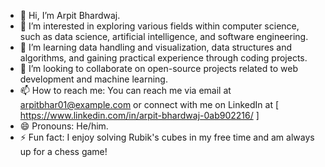 - 👋 Hi, I’m Arpit Bhardwaj.
- 👀 I’m interested in exploring various fields within computer science, such as data science, artificial intelligence, and software engineering.
- 🌱 I’m learning data handling and visualization, data structures and algorithms, and gaining practical experience through coding projects.
- 💞️ I’m looking to collaborate on open-source projects related to web development and machine learning.
- 📫 How to reach me: You can reach me via email at arpitbhar01@example.com or connect with me on LinkedIn at [ https://www.linkedin.com/in/arpit-bhardwaj-0ab902216/ ]
- 😄 Pronouns: He/him.
- ⚡ Fun fact: I enjoy solving Rubik's cubes in my free time and am always up for a chess game!
<!---
arpitbhar01/arpitbhar01 is a ✨ special ✨ repository because its `README.md` (this file) appears on your GitHub profile.
You can click the Preview link to take a look at your changes.
--->
